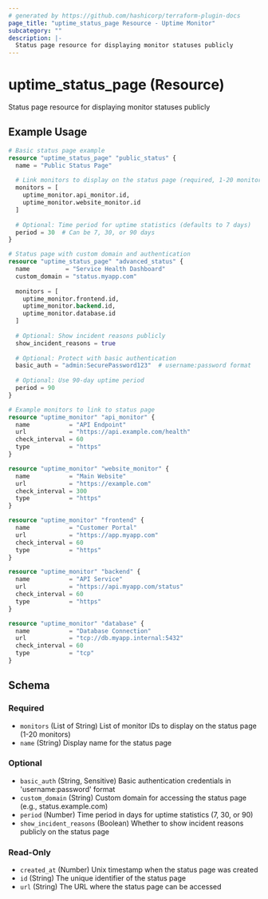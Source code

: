 ```yaml
---
# generated by https://github.com/hashicorp/terraform-plugin-docs
page_title: "uptime_status_page Resource - Uptime Monitor"
subcategory: ""
description: |-
  Status page resource for displaying monitor statuses publicly
---
```


# uptime_status_page (Resource)

Status page resource for displaying monitor statuses publicly

## Example Usage

```terraform
# Basic status page example
resource "uptime_status_page" "public_status" {
  name = "Public Status Page"
  
  # Link monitors to display on the status page (required, 1-20 monitors)
  monitors = [
    uptime_monitor.api_monitor.id,
    uptime_monitor.website_monitor.id
  ]
  
  # Optional: Time period for uptime statistics (defaults to 7 days)
  period = 30  # Can be 7, 30, or 90 days
}

# Status page with custom domain and authentication
resource "uptime_status_page" "advanced_status" {
  name          = "Service Health Dashboard"
  custom_domain = "status.myapp.com"
  
  monitors = [
    uptime_monitor.frontend.id,
    uptime_monitor.backend.id,
    uptime_monitor.database.id
  ]
  
  # Optional: Show incident reasons publicly
  show_incident_reasons = true
  
  # Optional: Protect with basic authentication
  basic_auth = "admin:SecurePassword123"  # username:password format
  
  # Optional: Use 90-day uptime period
  period = 90
}

# Example monitors to link to status page
resource "uptime_monitor" "api_monitor" {
  name           = "API Endpoint"
  url            = "https://api.example.com/health"
  check_interval = 60
  type           = "https"
}

resource "uptime_monitor" "website_monitor" {
  name           = "Main Website"
  url            = "https://example.com"
  check_interval = 300
  type           = "https"
}

resource "uptime_monitor" "frontend" {
  name           = "Customer Portal"
  url            = "https://app.myapp.com"
  check_interval = 60
  type           = "https"
}

resource "uptime_monitor" "backend" {
  name           = "API Service"
  url            = "https://api.myapp.com/status"
  check_interval = 60
  type           = "https"
}

resource "uptime_monitor" "database" {
  name           = "Database Connection"
  url            = "tcp://db.myapp.internal:5432"
  check_interval = 60
  type           = "tcp"
}
```

<!-- schema generated by tfplugindocs -->
## Schema

### Required

- `monitors` (List of String) List of monitor IDs to display on the status page (1-20 monitors)
- `name` (String) Display name for the status page

### Optional

- `basic_auth` (String, Sensitive) Basic authentication credentials in 'username:password' format
- `custom_domain` (String) Custom domain for accessing the status page (e.g., status.example.com)
- `period` (Number) Time period in days for uptime statistics (7, 30, or 90)
- `show_incident_reasons` (Boolean) Whether to show incident reasons publicly on the status page

### Read-Only

- `created_at` (Number) Unix timestamp when the status page was created
- `id` (String) The unique identifier of the status page
- `url` (String) The URL where the status page can be accessed
